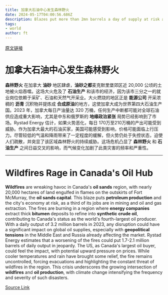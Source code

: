 ```yaml
---
title: 加拿大石油中心发生森林野火
date: 2024-05-17T04:00:56.686Z
description: Blazes put more than 2mn barrels a day of supply at risk amid geopolitical tensions in Middle East and Russia
tags: 
- world
author: ft
---
```


[原文链接](https://ft.com/content/e7b52e0c-4e0e-48d4-97b0-c51d683e5b24)

# 加拿大石油中心发生森林野火

**森林野火** 在加拿大 **油砂** 地区肆虐，**油砂之都**麦克默里堡郊区近 20,000 公顷的土地被火焰吞噬。这场大火危及了 **石油生产** 和该市的经济，因为该市三分之一的就业岗位依赖于采矿、石油和天然气开采业。大火燃烧的地区正是 **能源公司** 开采浓稠的 **沥青** 沉积物并提炼成 **合成原油**的地方，这使加拿大成为世界第四大石油生产国。2023 年，加拿大每日产油量达 320 万桶，任何生产中断都可能对全球石油供应造成重大影响，尤其是中东和俄罗斯的 **地缘政治紧张** 局势已经影响到了市场。Rystad Energy 估计，如果火势恶化，每日 170万至210万桶的产出可能受到威胁。作为加拿大最大的石油买家，美国可能感受到影响，价格可能面临上行压力。尽管较低的气温和降雨带来了一定程度的缓解，但火势仍处于失控状态，迫使人们疏散，并突显了该区域森林野火的持续威胁。这场危机凸显了 **森林野火** 和 **石油生产** 之间日益交叉的影响，而气候变化加剧了此类灾害的频率和严重性。

---

# Wildfires Rage in Canada's Oil Hub 

**Wildfires** are wreaking havoc in Canada's **oil sands** region, with nearly 20,000 hectares of land engulfed in flames on the outskirts of Fort McMurray, the **oil sands capital**. This blaze puts **petroleum production** and the city's economy at risk, as a third of its jobs are in mining and oil and gas extraction. The fires are burning in a region where **energy companies** extract thick **bitumen** deposits to refine into **synthetic crude oil**, contributing to Canada's status as the world's fourth-largest oil producer. With a daily output of 3.2 million barrels in 2023, any disruption could have a significant impact on global oil supplies, especially with **geopolitical tensions** in the Middle East and Russia already affecting the market. Rystad Energy estimates that a worsening of the fires could put 1.7-2.1 million barrels of daily output in jeopardy. The US, as Canada's largest oil buyer, could feel the impact, with potential upward pressure on prices. While cooler temperatures and rain have brought some relief, the fire remains uncontrolled, forcing evacuations and highlighting the constant threat of wildfires in the region. This crisis underscores the growing intersection of **wildfires** and **oil production**, with climate change intensifying the frequency and severity of such disasters.

[Source Link](https://ft.com/content/e7b52e0c-4e0e-48d4-97b0-c51d683e5b24)

